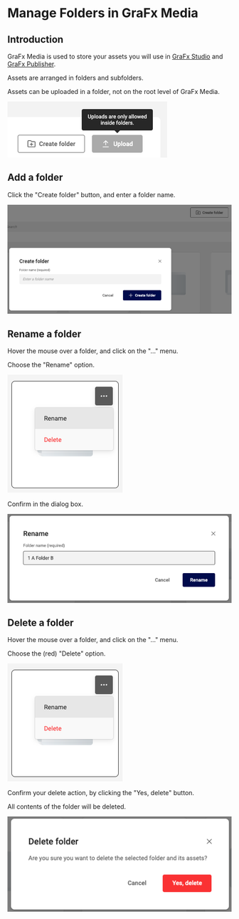 # Manage Folders in GraFx Media

## Introduction

GraFx Media is used to store your assets you will use in [GraFx Studio](/GraFx-Studio/) and [GraFx Publisher](/GraFx-Publisher/).

Assets are arranged in folders and subfolders.

Assets can be uploaded in a folder, not on the root level of GraFx Media.

![appscreen](rootlevel.png)

## Add a folder

Click the "Create folder" button, and enter a folder name.

![appscreen](newfolder.png)

## Rename a folder

Hover the mouse over a folder, and click on the "..." menu.

Choose the "Rename" option.

![appscreen](rename.png)

Confirm in the dialog box.

![appscreen](rename2.png)

## Delete a folder

Hover the mouse over a folder, and click on the "..." menu.

Choose the (red) "Delete" option.

![appscreen](rename.png)

Confirm your delete action, by clicking the "Yes, delete" button.

All contents of the folder will be deleted.

![appscreen](delete2.png)